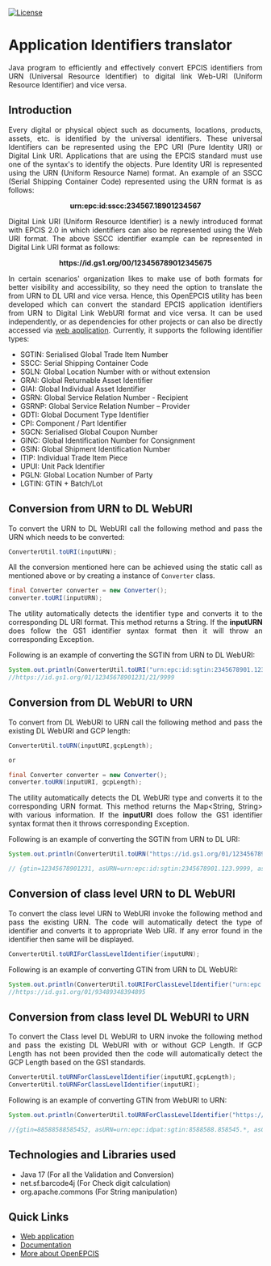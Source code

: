 [![License](https://img.shields.io/badge/License-Apache_2.0-blue.svg)](https://opensource.org/licenses/Apache-2.0)

<div style="text-align: justify">

# Application Identifiers translator

Java program to efficiently and effectively convert EPCIS identifiers from URN (Universal Resource Identifier) to digital link Web-URI (Uniform Resource Identifier) and vice versa.

## Introduction

Every digital or physical object such as documents, locations, products, assets, etc. is identified by the universal identifiers. These universal Identifiers can be represented using the EPC URI (Pure Identity URI) or Digital Link URI. Applications that are using the EPCIS standard must use one of the syntax's to identify the objects. Pure Identity URI is
represented using the URN (Uniform Resource Name) format. An example of an SSCC (Serial Shipping Container Code) represented using the URN format is as follows:

<div align="center">
<b> urn:epc:id:sscc:234567.18901234567 </b>
</div>

Digital Link URI (Uniform Resource Identifier) is a newly introduced format with EPCIS 2.0 in which identifiers can also be represented using the Web URI format. The above SSCC identifier example can 
be represented in Digital Link URI format as follows: 

<div align="center">
<b> https://id.gs1.org/00/123456789012345675 </b>
</div>

In certain scenarios' organization likes to make use of both formats for better visibility and accessibility, so they need the option to translate the from URN to DL URI and vice versa. Hence, 
this OpenEPCIS utility has been developed which can convert the standard EPCIS application identifiers from URN to Digital Link WebURI format and vice versa. It can be used independently, or as 
dependencies for other projects or can also be directly accessed via [web application](https://tools.openepcis.io/openepcis-ui/Identifiersconverter).
Currently, it supports the following identifier types:

- SGTIN: Serialised Global Trade Item Number
- SSCC: Serial Shipping Container Code
- SGLN: Global Location Number with or without extension
- GRAI: Global Returnable Asset Identifier
- GIAI: Global Individual Asset Identifier
- GSRN: Global Service Relation Number - Recipient
- GSRNP: Global Service Relation Number – Provider
- GDTI: Global Document Type Identifier
- CPI: Component / Part Identifier
- SGCN: Serialised Global Coupon Number
- GINC: Global Identification Number for Consignment
- GSIN: Global Shipment Identification Number
- ITIP: Individual Trade Item Piece
- UPUI: Unit Pack Identifier
- PGLN: Global Location Number of Party
- LGTIN: GTIN + Batch/Lot

## Conversion from URN to DL WebURI

To convert the URN to DL WebURI call the following method and pass the URN which needs to be converted:

```java
ConverterUtil.toURI(inputURN);
```

All the conversion mentioned here can be achieved using the static call as mentioned above or by creating a instance of `Converter` class.

```java
final Converter converter = new Converter();
converter.toURI(inputURN);
```

The utility automatically detects the identifier type and converts it to the corresponding DL URI format. This method returns a String. If the **inputURN** does follow the GS1 identifier syntax 
format then it will throw an corresponding Exception.

Following is an example of converting the SGTIN from URN to DL WebURI:

```java
System.out.println(ConverterUtil.toURI("urn:epc:id:sgtin:2345678901.123.9999"));
//https://id.gs1.org/01/12345678901231/21/9999
```

## Conversion from DL WebURI to URN

To convert from DL WebURI to URN call the following method and pass the existing DL WebURI and GCP length:

```java
ConverterUtil.toURN(inputURI,gcpLength);

or

final Converter converter = new Converter();
converter.toURN(inputURI, gcpLength);
```

The utility automatically detects the DL WebURI type and converts it to the corresponding URN format. This method returns the Map<String, String> with various information. If the **inputURI** does follow the GS1 identifier syntax format then it throws corresponding Exception.

Following is an example of converting the SGTIN from URN to DL URI:

```java
System.out.println(ConverterUtil.toURN("https://id.gs1.org/01/12345678901231/21/9999", 10));

// {gtin=12345678901231, asURN=urn:epc:id:sgtin:2345678901.123.9999, asCaptured=https://example.com/path/01/12345678901231/21/9999, serial=9999, canonicalDL=https://id.gs1.org/01/12345678901231/21/9999}
```

## Conversion of class level URN to DL WebURI

To convert the class level URN to WebURI invoke the following method and pass the existing URN. The code will automatically detect the type of identifier and converts it to appropriate Web URI. If any error found in the identifier then same will be displayed.

```java
ConverterUtil.toURIForClassLevelIdentifier(inputURN);
```

Following is an example of converting GTIN from URN to DL WebURI:

```java
System.out.println(ConverterUtil.toURIForClassLevelIdentifier("urn:epc:idpat:sgtin:3489348.939489.*"));
//https://id.gs1.org/01/93489348394895
```

## Conversion from class level DL WebURI to URN

To convert the Class level DL WebURI to URN invoke the following method and pass the existing DL WebURI with or without GCP Length. If GCP Length has not been provided then the code will automatically detect the GCP Length based on the GS1 standards.

```java
ConverterUtil.toURNForClassLevelIdentifier(inputURI,gcpLength);
ConverterUtil.toURNForClassLevelIdentifier(inputURI);
```

Following is an example of converting GTIN from WebURI to URN:

```java
System.out.println(ConverterUtil.toURNForClassLevelIdentifier("https://id.gs1.org/01/88588588585452"));

//{gtin=88588588585452, asURN=urn:epc:idpat:sgtin:8588588.858545.*, asCaptured=https://example.com/path/01/88588588585452, canonicalDL=https://id.gs1.org/01/88588588585452}
```

## Technologies and Libraries used

- Java 17 (For all the Validation and Conversion)
- net.sf.barcode4j (For Check digit calculation)
- org.apache.commons (For String manipulation)

## Quick Links

* [Web application](https://tools.openepcis.io/openepcis-ui/Identifiersconverter)
* [Documentation](https://openepcis.io/docs/identifier-converter/)
* [More about OpenEPCIS](https://openepcis.io/)

</div>